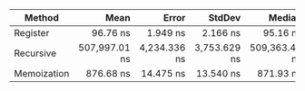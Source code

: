 | Method      | Mean          | Error        | StdDev       | Median        | Gen0   | Allocated |
|------------ |--------------:|-------------:|-------------:|--------------:|-------:|----------:|
| Register    |      96.76 ns |     1.949 ns |     2.166 ns |      95.16 ns |      - |         - |
| Recursive   | 507,997.01 ns | 4,234.336 ns | 3,753.629 ns | 509,363.48 ns |      - |       1 B |
| Memoization |     876.68 ns |    14.475 ns |    13.540 ns |     871.93 ns | 0.3519 |    2944 B |